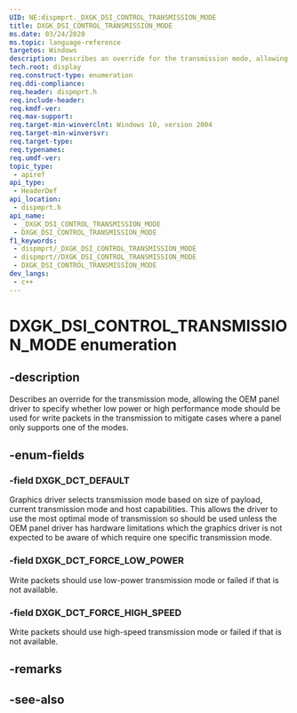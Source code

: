 ```yaml
---
UID: NE:dispmprt._DXGK_DSI_CONTROL_TRANSMISSION_MODE
title: DXGK_DSI_CONTROL_TRANSMISSION_MODE
ms.date: 03/24/2020
ms.topic: language-reference
targetos: Windows
description: Describes an override for the transmission mode, allowing the OEM panel driver to specify whether low power or high performance mode should be used for write packets in the transmission to mitigate cases where a panel only supports one of the modes.
tech.root: display
req.construct-type: enumeration
req.ddi-compliance: 
req.header: dispmprt.h
req.include-header: 
req.kmdf-ver: 
req.max-support: 
req.target-min-winverclnt: Windows 10, version 2004
req.target-min-winversvr: 
req.target-type: 
req.typenames: 
req.umdf-ver: 
topic_type:
 - apiref
api_type:
 - HeaderDef
api_location:
 - dispmprt.h
api_name:
 - _DXGK_DSI_CONTROL_TRANSMISSION_MODE
 - DXGK_DSI_CONTROL_TRANSMISSION_MODE
f1_keywords:
 - dispmprt/_DXGK_DSI_CONTROL_TRANSMISSION_MODE
 - dispmprt//DXGK_DSI_CONTROL_TRANSMISSION_MODE
 - DXGK_DSI_CONTROL_TRANSMISSION_MODE
dev_langs:
 - c++
---
```


# DXGK_DSI_CONTROL_TRANSMISSION_MODE enumeration

## -description

Describes an override for the transmission mode, allowing the OEM panel driver to specify whether low power or high performance mode should be used for write packets in the transmission to mitigate cases where a panel only supports one of the modes.

## -enum-fields

### -field DXGK_DCT_DEFAULT

Graphics driver selects transmission mode based on size of payload, current transmission mode and host capabilities. This allows the driver to use the most optimal mode of transmission so should be used unless the OEM panel driver has hardware limitations which the graphics driver is not expected to be aware of which require one specific transmission mode.

### -field DXGK_DCT_FORCE_LOW_POWER

Write packets should use low-power transmission mode or failed if that is not available.

### -field DXGK_DCT_FORCE_HIGH_SPEED

Write packets should use high-speed transmission mode or failed if that is not available.

## -remarks

## -see-also
